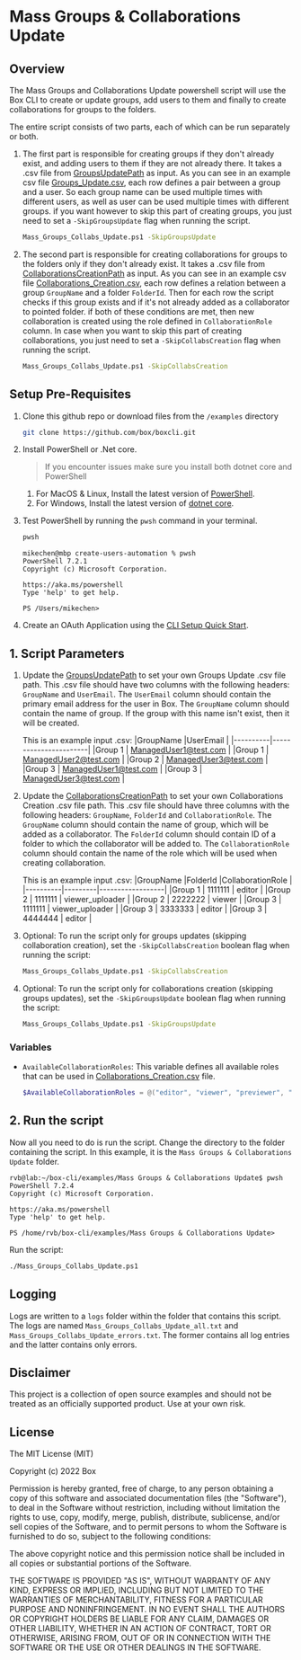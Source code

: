 # Mass Groups & Collaborations Update #

## Overview ##
The Mass Groups and Collaborations Update powershell script will use the Box CLI to create or update groups, add users to them and finally to create collaborations for groups to the folders.

The entire script consists of two parts, each of which can be run separately or both.

1. The first part is responsible for creating groups if they don't already exist, and adding users to them if they are not already there. It takes a .csv file from [GroupsUpdatePath](/examples/Mass%20Groups%20%26%20Collaborations%20Update/Mass_Groups_Collabs_Update.ps1#L19) as input. As you can see in an example csv file [Groups_Update.csv](/examples/Mass%20Groups%20%26%20Collaborations%20Update/Groups_Update.csv), each row defines a pair between a group and a user. So each group name can be used multiple times with different users, as well as user can be used multiple times with different groups.
if you want however to skip this part of creating groups, you just need to set a `-SkipGroupsUpdate` flag when running the script.

   ```bash
   Mass_Groups_Collabs_Update.ps1 -SkipGroupsUpdate
   ```

2. The second part is responsible for creating collaborations for groups to the folders only if they don't already exist. It takes a .csv file from [CollaborationsCreationPath](/examples/Mass%20Groups%20%26%20Collaborations%20Update/Mass_Groups_Collabs_Update.ps1#L22) as input. As you can see in an example csv file [Collaborations_Creation.csv](/examples/Mass%20Groups%20%26%20Collaborations%20Update/Collaborations_Creation.csv), each row defines a relation between a group `GroupName` and a folder `FolderId`. Then for each row the script checks if this group exists and if it's not already added as a collaborator to pointed folder.
if both of these conditions are met, then new collaboration is created using the role defined in `CollaborationRole` column.
In case when you want to skip this part of creating collaborations, you just need to set a `-SkipCollabsCreation` flag when running the script.

   ```bash
   Mass_Groups_Collabs_Update.ps1 -SkipCollabsCreation
   ```

## Setup Pre-Requisites
1. Clone this github repo or download files from the `/examples` directory
   ```bash
   git clone https://github.com/box/boxcli.git
   ```
2. Install PowerShell or .Net core.
   > If you encounter issues make sure you install both dotnet core and PowerShell
    1. For MacOS & Linux, Install the latest version of [PowerShell](https://docs.microsoft.com/en-us/powershell/scripting/install/installing-powershell?view=powershell-7.2).
    2. For Windows, Install the latest version of [dotnet core](https://dotnet.microsoft.com/download).
    
3. Test PowerShell by running the `pwsh` command in your terminal.
    ```bash
    pwsh
    ```

    ```
    mikechen@mbp create-users-automation % pwsh
    PowerShell 7.2.1
    Copyright (c) Microsoft Corporation.
	
    https://aka.ms/powershell
    Type 'help' to get help.
	
    PS /Users/mikechen>
    ```


4. Create an OAuth Application using the [CLI Setup Quick Start][oauth-guide].

[oauth-guide]: https://developer.box.com/guides/cli/quick-start/


## 1. Script Parameters
1. Update the [GroupsUpdatePath](/examples/Mass%20Groups%20%26%20Collaborations%20Update/Mass_Groups_Collabs_Update.ps1#L19) to set your own Groups Update .csv file path. This .csv file should have two columns with the following headers: `GroupName` and `UserEmail`. The `UserEmail` column should contain the primary email address for the user in Box. The `GroupName` column should contain the name of group. If the group with this name isn't exist, then it will be created.

	This is an example input .csv:
	|GroupName |UserEmail              |
	|----------|-----------------------|
	|Group 1   | ManagedUser1@test.com |
	|Group 1   | ManagedUser2@test.com |
	|Group 2   | ManagedUser3@test.com |
	|Group 3   | ManagedUser1@test.com |
	|Group 3   | ManagedUser3@test.com |


2. Update the [CollaborationsCreationPath](/examples/Mass%20Groups%20%26%20Collaborations%20Update/Mass_Groups_Collabs_Update.ps1#L22) to set your own Collaborations Creation .csv file path. This .csv file should have three columns with the following headers: `GroupName`, `FolderId` and `CollaborationRole`. The `GroupName` column should contain the name of group, which will be added as a collaborator.  The `FolderId` column should contain ID of a folder to which the collaborator will be added to. The `CollaborationRole` column should contain the name of the role which will be used when creating collaboration.

	This is an example input .csv:
	|GroupName |FolderId |CollaborationRole |
	|----------|---------|------------------|
	|Group 1   | 1111111 | editor           |
	|Group 2   | 1111111 | viewer_uploader  |
	|Group 2   | 2222222 | viewer           |
	|Group 3   | 1111111 | viewer_uploader  |
	|Group 3   | 3333333 | editor           |
	|Group 3   | 4444444 | editor           |


3. Optional: To run the script only for groups updates (skipping collaboration creation), set the `-SkipCollabsCreation` boolean flag when running the script:
   ```bash
   Mass_Groups_Collabs_Update.ps1 -SkipCollabsCreation
   ```

4. Optional: To run the script only for collaborations creation (skipping groups updates), set the `-SkipGroupsUpdate` boolean flag when running the script:
   ```bash
   Mass_Groups_Collabs_Update.ps1 -SkipGroupsUpdate
   ```

###  Variables
* `AvailableCollaborationRoles`: This variable defines all available roles that can be used in [Collaborations_Creation.csv](/examples/Mass%20Groups%20%26%20Collaborations%20Update/Collaborations_Creation.csv) file.

	```powershell
	$AvailableCollaborationRoles = @("editor", "viewer", "previewer", "uploader", "previewer_uploader", "viewer_uploader", "co-owner")
	```

## 2. Run the script
Now all you need to do is run the script. Change the directory to the folder containing the script. In this example, it is the `Mass Groups & Collaborations Update` folder.
```
rvb@lab:~/box-cli/examples/Mass Groups & Collaborations Update$ pwsh
PowerShell 7.2.4
Copyright (c) Microsoft Corporation.

https://aka.ms/powershell
Type 'help' to get help.

PS /home/rvb/box-cli/examples/Mass Groups & Collaborations Update>
```

Run the script:
```bash
./Mass_Groups_Collabs_Update.ps1
```

## Logging
Logs are written to a `logs` folder within the folder that contains this script. The logs are named `Mass_Groups_Collabs_Update_all.txt` and `Mass_Groups_Collabs_Update_errors.txt`. The former contains all log entries and the latter contains only errors.

## Disclaimer
This project is a collection of open source examples and should not be treated as an officially supported product. Use at your own risk.

## License

The MIT License (MIT)

Copyright (c) 2022 Box

Permission is hereby granted, free of charge, to any person obtaining a copy of this software and associated documentation files (the "Software"), to deal in the Software without restriction, including without limitation the rights to use, copy, modify, merge, publish, distribute, sublicense, and/or sell copies of the Software, and to permit persons to whom the Software is furnished to do so, subject to the following conditions:

The above copyright notice and this permission notice shall be included in all copies or substantial portions of the Software.

THE SOFTWARE IS PROVIDED "AS IS", WITHOUT WARRANTY OF ANY KIND, EXPRESS OR IMPLIED, INCLUDING BUT NOT LIMITED TO THE WARRANTIES OF MERCHANTABILITY, FITNESS FOR A PARTICULAR PURPOSE AND NONINFRINGEMENT. IN NO EVENT SHALL THE AUTHORS OR COPYRIGHT HOLDERS BE LIABLE FOR ANY CLAIM, DAMAGES OR OTHER LIABILITY, WHETHER IN AN ACTION OF CONTRACT, TORT OR OTHERWISE, ARISING FROM, OUT OF OR IN CONNECTION WITH THE SOFTWARE OR THE USE OR OTHER DEALINGS IN THE SOFTWARE.
